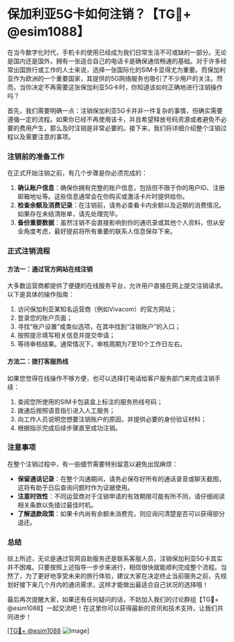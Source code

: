 # 保加利亚5G卡如何注销？【TG💪+ @esim1088】

在当今数字化时代，手机卡的使用已经成为我们日常生活不可或缺的一部分。无论是国内还是国外，拥有一张适合自己的电话卡是确保通信畅通的基础。对于许多经常出国旅行或工作的人士来说，选择一张国际化的SIM卡显得尤为重要。而保加利亚作为欧洲的一个重要国家，其提供的5G网络服务也吸引了不少用户的关注。然而，当你决定不再需要这张保加利亚5G卡时，你知道该如何正确地进行注销操作吗？

首先，我们需要明确一点：注销保加利亚5G卡并非一件复杂的事情，但确实需要遵循一定的流程。如果你已经不再使用该卡，并且希望释放号码资源或者避免不必要的费用产生，那么及时注销是非常必要的。接下来，我们将详细介绍整个注销过程以及需要注意的事项。

### 注销前的准备工作

在正式开始注销之前，有几个步骤是你必须完成的：

1. **确认账户信息**：确保你拥有完整的账户信息，包括但不限于你的用户ID、注册邮箱地址等。这些信息通常会在你购买或激活卡片时提供给你。
2. **检查余额及消费记录**：在注销前，请务必查看卡内余额以及近期的消费情况。如果存在未结清账单，请先处理完毕。
3. **备份重要数据**：虽然注销不会直接影响到你的通讯录或其他个人资料，但从安全角度考虑，最好提前将所有重要的联系人信息保存下来。

### 正式注销流程

#### 方法一：通过官方网站在线注销

大多数运营商都提供了便捷的在线服务平台，允许用户直接在网上提交注销请求。以下是具体的操作指南：

1. 访问保加利亚某知名运营商（例如Vivacom）的官方网站；
2. 登录您的账户页面；
3. 寻找“账户设置”或类似选项，在其中找到“注销账户”的入口；
4. 按照提示填写相关信息并提交申请；
5. 等待审核结果。通常情况下，审核周期为7至10个工作日左右。

#### 方法二：拨打客服热线

如果您觉得在线操作不够方便，也可以选择打电话给客户服务部门来完成注销手续：

1. 查阅您所使用的SIM卡包装盒上标注的服务热线号码；
2. 拨通后按照语音指引进入人工服务；
3. 向工作人员说明您想要注销账户的原因，并提供必要的身份验证材料；
4. 根据指示完成后续步骤直至成功注销。

### 注意事项

在整个注销过程中，有一些细节需要特别留意以避免出现麻烦：

- **保留通话记录**：在整个沟通期间，请务必保存好所有的通话录音或聊天截图，这将有助于日后查询问题时作为证据使用。
- **注意时效性**：不同运营商对于注销申请的有效期限可能有所不同，请仔细阅读相关条款以免错过最佳时机。
- **了解退款政策**：如果卡内尚有余额未消费完，则应询问清楚是否可以获得部分退还。

### 总结

综上所述，无论是通过官网自助服务还是联系客服人员，注销保加利亚5G卡其实并不困难。只要按照上述指导一步步来进行，相信很快就能顺利完成整个流程。当然了，为了更好地享受未来的旅行体验，建议大家在决定终止当前服务之前，先规划好接下来几个月内的通讯需求，这样才能做出最适合自己状况的选择哦！

最后再次提醒大家，如果还有任何疑问的话，不妨加入我们的讨论群组【TG💪+ @esim1088】一起交流吧！在这里你可以获得最新的资讯和技术支持，让我们共同进步！

[[TG💪+ @esim1088](https://t.me/s/esim1088) ![Image](https://i.postimg.cc/4NQfJmqS/Snipaste-2025-05-13-00-14-12.png)]